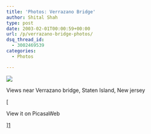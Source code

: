 ```yaml
---
title: 'Photos: Verrazano Bridge'
author: Shital Shah
type: post
date: 2003-02-01T00:00:59+00:00
url: /p/verrazano-bridge-photos/
dsq_thread_id:
  - 3002469539
categories:
  - Photos

---
```

[<img src="/images/posts/2004/03/verazzano_bridge.jpg" class="alignleft size-full" />][1]
  
Views near Verrazano bridge, Staten Island, New jersey 

[
  
View it on PicasaWeb
  
][1]

 [1]: https://picasaweb.google.com/111712720654017421562/VerrazanoBridge?authuser=0&feat=directlink